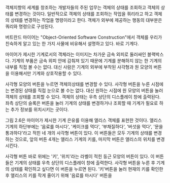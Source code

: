객체지향의 세계를 창조하는 개발자들의 주된 업무는 객체의 상태를 조회하고 객체의 상태를 변경하는 것이다. 일반적으로 객체의 상태를 조회하는 작업을 쿼리라고 하고 객체의 상태를 변경하는 작업을 명령이라고 한다. 객체가 외부에 제공하는 행동의 대부분은 쿼리와 명령으로 구성된다.

버트란드 마이어는 "Object-Oriented Software Construction"에서 객체를 우리가 친숙하게 알고 있는 한 가지 사물에 비유해서 설명하고 있다. 바로 기계다. 

마이어가 제시한 기계로서의 객체라는 이미지는 차가운 금속 외피로 둘러싸인 블랙박스다. 기계의 부품은 금속 외피 안에 감춰져 있기 때문에 기계를 분해하지 않는 한 기계의 내부를 직접 볼 수는 없다. 대신 사람은 기계의 외부에 부착된 사각형과 원 모양의 버튼을 이용해서만 기계와 상호작용할 수 있다. 

사각형 모양의 버튼을 누르면 객체의상태를 변경할 수 있다. 사각형 버튼을 누른 시점에는 변경된 상태를 직접 눈으로 볼 수는 없다. 대신 원하는 시점에 원 모양의 버튼을 눌러 객체의 상태를 조회할 수 있다. 객체의 상태는 우측 상단의 디스플레이 창에 출력된다. 좌측 상단의 슬록은 버튼을 눌러 기계의 상태를 변경하거나 조회할 때 기계가 필요로 하는 추가 정보를 위치시키는 곳이다.

그림 2.6은 마이어가 제시한 기계 은유를 이용해 앨리스 객체를 표현한 것이다. 앨리스 기계의 하단부에는 '음료를 마시다', '케이크를 먹다', '부채질하다', '버섯을 먹다', '문을 통과하다'라고 적힌 네 개의 사각형 버튼이 있다. 이 버튼들은 모두 기계의 상태를 변경하는 것으로, 앞의 버튼 4개는 앨리스 기계의 키를, 마지막 버튼은 앨리스의 위치를 변경시킨다. 

사각형 버튼 바로 위에는 '키', '위치'라는 라벨이 적힌 둥근 모양의 버튼이 있다. 이 버튼들은 기계의 상태를 우측 상단의 디스플레이 창에 출력한다. 사각형 버튼을 누른 후 기계의 상태를 확인하고 싶다면 이 버튼을 누르면 된다. '키'버튼을 눌러 현재의 키를 확인한 후 앨리스의 키를 작게 줄이기 위해 '음료를 마시다' 버튼을 